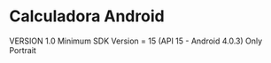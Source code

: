 # Calculadora Android


VERSION 1.0
Minimum SDK Version = 15 (API 15 - Android 4.0.3)
Only Portrait
